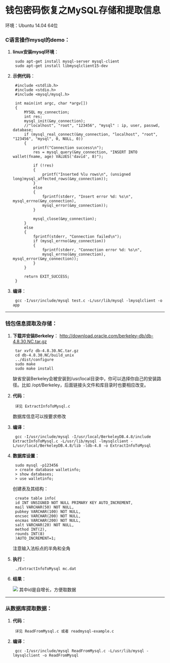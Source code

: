 # 钱包密码恢复之MySQL存储和提取信息 #
环境：Ubuntu 14.04 64位
### C语言操作mysql的demo： ###



1. **linux安装mysql环境**： 

		sudo apt-get install mysql-server mysql-client
		sudo apt-get install libmysqlclient15-dev




1. **示例代码**：
		
		#include <stdlib.h>
		#include <stdio.h>
		#include <mysql/mysql.h>

		int main(int argc, char *argv[]) 
		{
    		MYSQL my_connection;
    		int res;
    		mysql_init(&my_connection);
     		//"localhost", "root", "123456", "mysql" : ip, user, passwd, database;
    		if (mysql_real_connect(&my_connection, "localhost", "root", "123456", "mysql", 0, NULL, 0)) 
    		{
        		printf("Connection success\n");
        		res = mysql_query(&my_connection, "INSERT INTO wallet(fname, age) VALUES('david', 8)");
        
        		if (!res) 
        		{
           			printf("Inserted %lu rows\n", (unsigned long)mysql_affected_rows(&my_connection));
        		} 
        		else 
        		{
           			fprintf(stderr, "Insert error %d: %s\n", mysql_errno(&my_connection),
            		mysql_error(&my_connection));
        		}
        
        		mysql_close(&my_connection);
    		} 
    		else 
    		{
        		fprintf(stderr, "Connection failed\n");
        		if (mysql_errno(&my_connection)) 
        		{
           			fprintf(stderr, "Connection error %d: %s\n",
            		mysql_errno(&my_connection), mysql_error(&my_connection));
        		}
    		}
        
    		return EXIT_SUCCESS;
		}		
	


1. **编译**：

		gcc -I/usr/include/mysql test.c -L/usr/lib/mysql -lmysqlclient -o app

	

----------
### 钱包信息提取及存储： ###


1. **下载并安装Berkeley**： http://download.oracle.com/berkeley-db/db-4.8.30.NC.tar.gz
		
		tar xvfz db-4.8.30.NC.tar.gz
		cd db-4.8.30.NC/build_unix
		../dist/configure
		sudo make
		sudo make install
	缺省安装Berkeley会被安装到/usr/local目录中，你可以选择你自己的安装路径。比如 /opt/Berkeley，后面链接头文件和库目录时也要相应改变。
1. **代码**：
		
		详见 ExtractInfoToMysql.c

	数据库信息可以按要求修改

1. **编译**：
	
		gcc -I/usr/include/mysql -I/usr/local/BerkeleyDB.4.8/include ExtractInfoToMysql.c -L/usr/lib/mysql -lmysqlclient -L/usr/local/BerkeleyDB.4.8/lib -ldb-4.8 -o ExtractInfoToMysql


1. **数据库设置**：

		sudo mysql -p123456
		> create database walletinfo;
		> show databases;
		> use walletinfo;
	
	创建表及其结构：
		
		create table info(
		id INT UNSIGNED NOT NULL PRIMARY KEY AUTO_INCREMENT,
		mail VARCHAR(50) NOT NULL,
		pubkey VARCHAR(100) NOT NULL, 
		encsec VARCHAR(200) NOT NULL, 
		encmas VARCHAR(200) NOT NULL, 
		salt VARCHAR(20) NOT NULL, 
		method INT(2), 
		rounds INT(8) 
		)AUTO_INCREMENT=1;
	注意输入法标点的半角和全角


1. **执行**：
		
		./ExtractInfoToMysql mc.dat



1. **结果**：

	![](http://i3.tietuku.com/5a914f9a43faa38b.png)
	其中id是自增长，方便取数据

----------
### 从数据库提取数据： ###



1. **代码**：

		详见 ReadFromMysql.c 或者 readmysql-example.c



1. **编译**：
	
		gcc -I/usr/include/mysql ReadFromMysql.c -L/usr/lib/mysql -lmysqlclient -o ReadFromMysql
